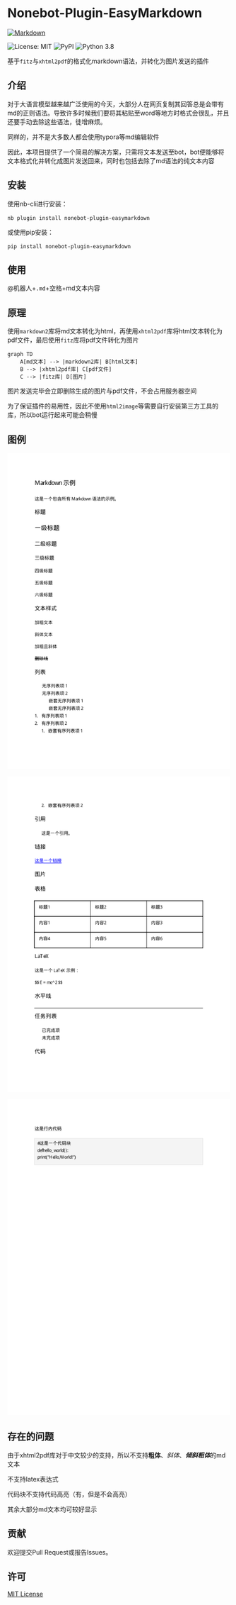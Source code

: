 # Nonebot-Plugin-EasyMarkdown

[![Markdown](https://img.shields.io/badge/Markdown-000000?style=for-the-badge&logo=markdown&logoColor=white)](https://daringfireball.net/projects/markdown/)

![License: MIT](https://img.shields.io/badge/License-MIT-yellow)
![PyPI](https://img.shields.io/badge/PyPI-blue)
![Python 3.8](https://img.shields.io/badge/Python-3.8-blue)


基于`fitz`与`xhtml2pdf`的格式化markdown语法，并转化为图片发送的插件

## 介绍
对于大语言模型越来越广泛使用的今天，大部分人在网页复制其回答总是会带有md的正则语法。导致许多时候我们要将其粘贴至word等地方时格式会很乱，并且还要手动去除这些语法，徒增麻烦。

同样的，并不是大多数人都会使用typora等md编辑软件

因此，本项目提供了一个简易的解决方案，只需将文本发送至bot，bot便能够将文本格式化并转化成图片发送回来，同时也包括去除了md语法的纯文本内容

## 安装

使用nb-cli进行安装：

```
nb plugin install nonebot-plugin-easymarkdown
```

或使用pip安装：

```
pip install nonebot-plugin-easymarkdown
```

## 使用

@机器人+``.md``+空格+md文本内容

## 原理

使用``markdown2``库将md文本转化为html，再使用``xhtml2pdf``库将html文本转化为pdf文件，最后使用``fitz``库将pdf文件转化为图片

```mermaid
graph TD
    A[md文本] --> |markdown2库| B[html文本]
    B --> |xhtml2pdf库| C[pdf文件]
    C --> |fitz库| D[图片]
```

图片发送完毕会立即删除生成的图片与pdf文件，不会占用服务器空间

为了保证插件的易用性，因此不使用``html2image``等需要自行安装第三方工具的库，所以bot运行起来可能会稍慢

## 图例

![output_page_1](src/output_page_1.png)

![output_page_2](src/output_page_2.png)

![output_page_3](src/output_page_3.png)

## 存在的问题

由于xhtml2pdf库对于中文较少的支持，所以不支持**粗体**、*斜体*、***倾斜粗体***的md文本

不支持latex表达式

代码块不支持代码高亮（有，但是不会高亮）

其余大部分md文本均可较好显示

## 贡献
欢迎提交Pull Request或报告Issues。

## 许可
[MIT License](LICENSE)
